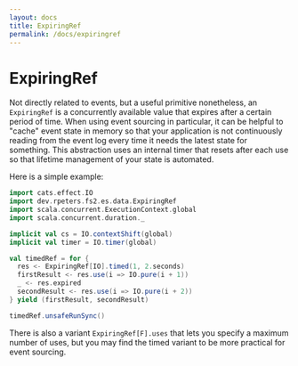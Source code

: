 ```yaml
---
layout: docs
title: ExpiringRef
permalink: /docs/expiringref
---
```

# ExpiringRef
Not directly related to events, but a useful primitive nonetheless, an `ExpiringRef` is a concurrently available value that expires after a certain period of time.
When using event sourcing in particular, it can be helpful to "cache" event state in memory so that your application is not continuously reading from the event log every time it needs the latest state for something.
This abstraction uses an internal timer that resets after each use so that lifetime management of your state is automated.

Here is a simple example:
```scala mdoc:silent
import cats.effect.IO
import dev.rpeters.fs2.es.data.ExpiringRef
import scala.concurrent.ExecutionContext.global
import scala.concurrent.duration._

implicit val cs = IO.contextShift(global)
implicit val timer = IO.timer(global)

val timedRef = for {
  res <- ExpiringRef[IO].timed(1, 2.seconds)
  firstResult <- res.use(i => IO.pure(i + 1))
  _ <- res.expired
  secondResult <- res.use(i => IO.pure(i + 2))
} yield (firstResult, secondResult)
```
```scala mdoc
timedRef.unsafeRunSync()
```

There is also a variant `ExpiringRef[F].uses` that lets you specify a maximum number of uses, but you may find the timed variant to be more practical for event sourcing.